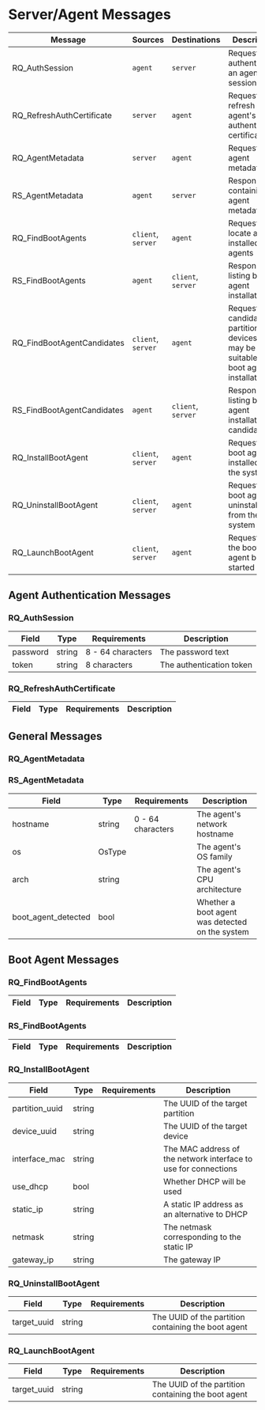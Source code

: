# Server/Agent Messages

| Message               | Sources            | Destinations       | Description                                       |
|-----------------------|--------------------|--------------------|---------------------------------------------------|
| RQ_AuthSession        | `agent`            | `server`           | Request to authenticate an agent session |
| RQ_RefreshAuthCertificate | `server`       | `agent`            | Request to refresh an agent's authentication certificate |
| RQ_AgentMetadata      | `server`           | `agent`            | Request agent metadata                            |
| RS_AgentMetadata      | `agent`            | `server`           | Response containing agent metadata                |
| RQ_FindBootAgents     | `client`, `server` | `agent`            | Request to locate all installed boot agents       |
| RS_FindBootAgents     | `agent`            | `client`, `server` | Response listing boot agent installations         |
| RQ_FindBootAgentCandidates | `client`, `server` | `agent`            | Request candidate partitions and devices that may be suitable for a boot agent installation |
| RS_FindBootAgentCandidates | `agent`            | `client`, `server` | Response listing boot agent installation candidates |
| RQ_InstallBootAgent   | `client`, `server` | `agent`            | Request a boot agent be installed on the system   |
| RQ_UninstallBootAgent | `client`, `server` | `agent`            | Request a boot agent be uninstalled from the system |
| RQ_LaunchBootAgent    | `client`, `server` | `agent`            | Request that the boot agent be started            |

## Agent Authentication Messages
### RQ_AuthSession

| Field            | Type       | Requirements              | Description                                              |
|------------------|------------|---------------------------|----------------------------------------------------------|
| password         | string     | 8 - 64 characters         | The password text                                        |
| token            | string     | 8 characters              | The authentication token                                 |

### RQ_RefreshAuthCertificate

| Field            | Type       | Requirements              | Description                                              |
|------------------|------------|---------------------------|----------------------------------------------------------|

## General Messages
### RQ_AgentMetadata

### RS_AgentMetadata

| Field            | Type       | Requirements              | Description                                              |
|------------------|------------|---------------------------|----------------------------------------------------------|
| hostname         | string     | 0 - 64 characters         | The agent's network hostname                             |
| os               | OsType     |                           | The agent's OS family                                    |
| arch             | string     |                           | The agent's CPU architecture                             |
| boot_agent_detected | bool    |                           | Whether a boot agent was detected on the system          |

## Boot Agent Messages
### RQ_FindBootAgents

| Field            | Type       | Requirements              | Description                                              |
|------------------|------------|---------------------------|----------------------------------------------------------|

### RS_FindBootAgents

| Field            | Type       | Requirements              | Description                                              |
|------------------|------------|---------------------------|----------------------------------------------------------|

### RQ_InstallBootAgent

| Field            | Type       | Requirements              | Description                                              |
|------------------|------------|---------------------------|----------------------------------------------------------|
| partition_uuid   | string     |                           | The UUID of the target partition                         |
| device_uuid      | string     |                           | The UUID of the target device                            |
| interface_mac    | string     |                           | The MAC address of the network interface to use for connections |
| use_dhcp         | bool       |                           | Whether DHCP will be used                                |
| static_ip        | string     |                           | A static IP address as an alternative to DHCP            |
| netmask          | string     |                           | The netmask corresponding to the static IP               |
| gateway_ip       | string     |                           | The gateway IP                                           |

### RQ_UninstallBootAgent

| Field            | Type       | Requirements              | Description                                              |
|------------------|------------|---------------------------|----------------------------------------------------------|
| target_uuid      | string     |                           | The UUID of the partition containing the boot agent      |

### RQ_LaunchBootAgent

| Field            | Type       | Requirements              | Description                                              |
|------------------|------------|---------------------------|----------------------------------------------------------|
| target_uuid      | string     |                           | The UUID of the partition containing the boot agent      |
